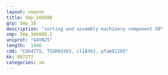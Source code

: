 ```yaml
---
layout: smgene
title: Smp_166680
grp: Smp_16
description: "sorting and assembly machinery component 50"
smp: Smp_166680.1
uniprot: "G4VN25"
length:  1446
cdd: "COG4775, TIGR03303, cl18362, pfam01103"
kk: K07277
categories: sm
---
```

